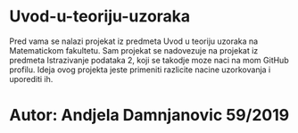# Uvod-u-teoriju-uzoraka

Pred vama se nalazi projekat iz predmeta Uvod u teoriju uzoraka na Matematickom fakultetu. Sam projekat se nadovezuje na projekat iz predmeta Istrazivanje podataka 2, koji se takodje moze naci na mom GitHub profilu. Ideja ovog projekta jeste primeniti razlicite nacine uzorkovanja i uporediti ih.

# Autor: Andjela Damnjanovic 59/2019
